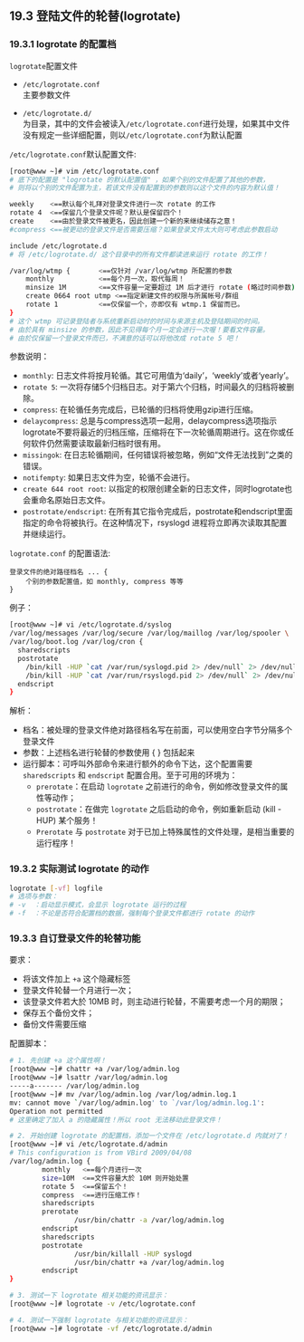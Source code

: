 ## **19.3 登陆文件的轮替(logrotate)**

### **19.3.1 logrotate 的配置档**

`logrotate`配置文件  
* `/etc/logrotate.conf`  
主要参数文件

* `/etc/logrotate.d/`  
为目录，其中的文件会被读入`/etc/logrotate.conf`进行处理，如果其中文件没有规定一些详细配置，则以`/etc/logrotate.conf`为默认配置

`/etc/logrotate.conf`默认配置文件:
```bash
[root@www ~]# vim /etc/logrotate.conf
# 底下的配置是 "logrotate 的默认配置值" ，如果个别的文件配置了其他的参数，
# 则将以个别的文件配置为主，若该文件没有配置到的参数则以这个文件的内容为默认值！

weekly    <==默认每个礼拜对登录文件进行一次 rotate 的工作
rotate 4  <==保留几个登录文件呢？默认是保留四个！
create    <==由於登录文件被更名，因此创建一个新的来继续储存之意！
#compress <==被更动的登录文件是否需要压缩？如果登录文件太大则可考虑此参数启动

include /etc/logrotate.d
# 将 /etc/logrotate.d/ 这个目录中的所有文件都读进来运行 rotate 的工作！

/var/log/wtmp {       <==仅针对 /var/log/wtmp 所配置的参数
    monthly           <==每个月一次，取代每周！
    minsize 1M        <==文件容量一定要超过 1M 后才进行 rotate (略过时间参数)
    create 0664 root utmp <==指定新建文件的权限与所属帐号/群组
    rotate 1          <==仅保留一个，亦即仅有 wtmp.1 保留而已。
}
# 这个 wtmp 可记录登陆者与系统重新启动时的时间与来源主机及登陆期间的时间。
# 由於具有 minsize 的参数，因此不见得每个月一定会进行一次喔！要看文件容量。
# 由於仅保留一个登录文件而已，不满意的话可以将他改成 rotate 5 吧！
```

参数说明：
* `monthly`: 日志文件将按月轮循。其它可用值为‘daily’，‘weekly’或者‘yearly’。
* `rotate 5`: 一次将存储5个归档日志。对于第六个归档，时间最久的归档将被删除。
* `compress`: 在轮循任务完成后，已轮循的归档将使用gzip进行压缩。
* `delaycompress`: 总是与compress选项一起用，delaycompress选项指示logrotate不要将最近的归档压缩，压缩将在下一次轮循周期进行。这在你或任何软件仍然需要读取最新归档时很有用。
* `missingok`: 在日志轮循期间，任何错误将被忽略，例如“文件无法找到”之类的错误。
* `notifempty`: 如果日志文件为空，轮循不会进行。
* `create 644 root root`: 以指定的权限创建全新的日志文件，同时logrotate也会重命名原始日志文件。
* `postrotate/endscript`: 在所有其它指令完成后，postrotate和endscript里面指定的命令将被执行。在这种情况下，rsyslogd 进程将立即再次读取其配置并继续运行。

`logrotate.conf` 的配置语法:
```
登录文件的绝对路径档名 ... {
	个别的参数配置值，如 monthly, compress 等等
}
```

例子：
```bash
[root@www ~]# vi /etc/logrotate.d/syslog
/var/log/messages /var/log/secure /var/log/maillog /var/log/spooler \
/var/log/boot.log /var/log/cron {
  sharedscripts
  postrotate
    /bin/kill -HUP `cat /var/run/syslogd.pid 2> /dev/null` 2> /dev/null || true
    /bin/kill -HUP `cat /var/run/rsyslogd.pid 2> /dev/null` 2> /dev/null || true
  endscript
}
```
解析：
* 档名：被处理的登录文件绝对路径档名写在前面，可以使用空白字节分隔多个登录文件
* 参数：上述档名进行轮替的参数使用 { } 包括起来
* 运行脚本：可呼叫外部命令来进行额外的命令下达，这个配置需要 `sharedscripts` 和 `endscript` 配置合用。至于可用的环境为：
  * `prerotate`：在启动 `logrotate` 之前进行的命令，例如修改登录文件的属性等动作；
  * `postrotate`：在做完 `logrotate` 之后启动的命令，例如重新启动 (kill -HUP) 某个服务！
  * `Prerotate` 与 `postrotate` 对于已加上特殊属性的文件处理，是相当重要的运行程序！

### **19.3.2 实际测试 logrotate 的动作**

```bash
logrotate [-vf] logfile
# 选项与参数：
# -v  ：启动显示模式，会显示 logrotate 运行的过程
# -f  ：不论是否符合配置档的数据，强制每个登录文件都进行 rotate 的动作
```

### **19.3.3 自订登录文件的轮替功能**

要求：
* 将该文件加上 `+a` 这个隐藏标签
* 登录文件轮替一个月进行一次；
* 该登录文件若大於 10MB 时，则主动进行轮替，不需要考虑一个月的期限；
* 保存五个备份文件；
* 备份文件需要压缩

配置脚本：
```bash
# 1. 先创建 +a 这个属性啊！
[root@www ~]# chattr +a /var/log/admin.log
[root@www ~]# lsattr /var/log/admin.log
-----a------- /var/log/admin.log
[root@www ~]# mv /var/log/admin.log /var/log/admin.log.1
mv: cannot move `/var/log/admin.log' to `/var/log/admin.log.1':
Operation not permitted
# 这里确定了加入 a 的隐藏属性！所以 root 无法移动此登录文件！

# 2. 开始创建 logrotate 的配置档，添加一个文件在 /etc/logrotate.d 内就对了！
[root@www ~]# vi /etc/logrotate.d/admin
# This configuration is from VBird 2009/04/08
/var/log/admin.log {
        monthly   <==每个月进行一次
        size=10M  <==文件容量大於 10M 则开始处置
        rotate 5  <==保留五个！
        compress  <==进行压缩工作！
        sharedscripts
        prerotate
                /usr/bin/chattr -a /var/log/admin.log
        endscript
        sharedscripts
        postrotate
                /usr/bin/killall -HUP syslogd
                /usr/bin/chattr +a /var/log/admin.log
        endscript
}

# 3. 测试一下 logrotate 相关功能的资讯显示：
[root@www ~]# logrotate -v /etc/logrotate.conf

# 4. 测试一下强制 logrotate 与相关功能的资讯显示：
[root@www ~]# logrotate -vf /etc/logrotate.d/admin
```

